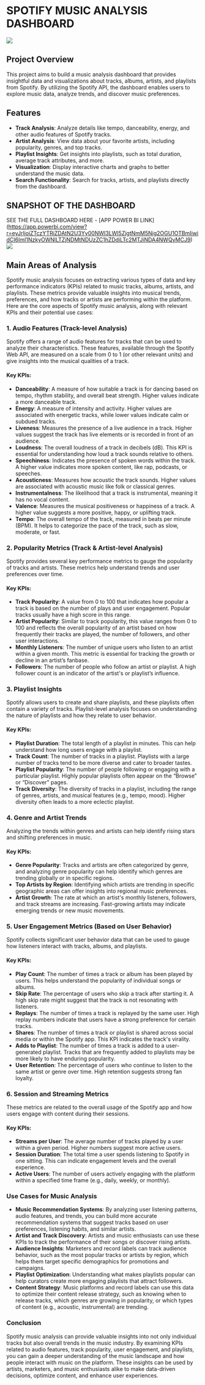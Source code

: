 # SPOTIFY MUSIC ANALYSIS DASHBOARD
![](https://github.com/BERLINSAMUELRAJ/SPOTIFY-MUSIC-ANALYSIS/blob/main/Spotify_logo_horizontal_black.jpg)


## Project Overview
This project aims to build a music analysis dashboard that provides insightful data and visualizations about tracks, albums, artists, and playlists from Spotify. By utilizing the Spotify API, the dashboard enables users to explore music data, analyze trends, and discover music preferences.

## Features
- **Track Analysis**: Analyze details like tempo, danceability, energy, and other audio features of Spotify tracks.
- **Artist Analysis**: View data about your favorite artists, including popularity, genres, and top tracks.
- **Playlist Insights**: Get insights into playlists, such as total duration, average track attributes, and more.
- **Visualization**: Display interactive charts and graphs to better understand the music data.
- **Search Functionality**: Search for tracks, artists, and playlists directly from the dashboard.

## SNAPSHOT OF THE DASHBOARD
SEE THE FULL DASHBOARD HERE - [APP POWER BI LINK] (https://app.powerbi.com/view?r=eyJrIjoiZTczYTRiZDAtN2U3Yy00NWI3LWI5ZjgtNmM5Njg2OGU1OTBmIiwidCI6ImI1NzkyOWNlLTZjNDMtNDUzZC1hZDdiLTc2MTJiNDA4NWQyMCJ9)
![](https://github.com/BERLINSAMUELRAJ/SPOTIFY-MUSIC-ANALYSIS/blob/main/SPOTIFY%20DASHBAORD%20SCREENSHOT.png)


## Main Areas of Analysis

Spotify music analysis focuses on extracting various types of data and key performance indicators (KPIs) related to music tracks, albums, artists, and playlists. These metrics provide valuable insights into musical trends, preferences, and how tracks or artists are performing within the platform. Here are the core aspects of Spotify music analysis, along with relevant KPIs and their potential use cases:

### 1. Audio Features (Track-level Analysis)
Spotify offers a range of audio features for tracks that can be used to analyze their characteristics. These features, available through the Spotify Web API, are measured on a scale from 0 to 1 (or other relevant units) and give insights into the musical qualities of a track.

#### Key KPIs:
- **Danceability**: A measure of how suitable a track is for dancing based on tempo, rhythm stability, and overall beat strength. Higher values indicate a more danceable track.
- **Energy**: A measure of intensity and activity. Higher values are associated with energetic tracks, while lower values indicate calm or subdued tracks.
- **Liveness**: Measures the presence of a live audience in a track. Higher values suggest the track has live elements or is recorded in front of an audience.
- **Loudness**: The overall loudness of a track in decibels (dB). This KPI is essential for understanding how loud a track sounds relative to others.
- **Speechiness**: Indicates the presence of spoken words within the track. A higher value indicates more spoken content, like rap, podcasts, or speeches.
- **Acousticness**: Measures how acoustic the track sounds. Higher values are associated with acoustic music like folk or classical genres.
- **Instrumentalness**: The likelihood that a track is instrumental, meaning it has no vocal content.
- **Valence**: Measures the musical positiveness or happiness of a track. A higher value suggests a more positive, happy, or uplifting track.
- **Tempo**: The overall tempo of the track, measured in beats per minute (BPM). It helps to categorize the pace of the track, such as slow, moderate, or fast.

### 2. Popularity Metrics (Track & Artist-level Analysis)
Spotify provides several key performance metrics to gauge the popularity of tracks and artists. These metrics help understand trends and user preferences over time.

#### Key KPIs:
- **Track Popularity**: A value from 0 to 100 that indicates how popular a track is based on the number of plays and user engagement. Popular tracks usually have a high score in this range.
- **Artist Popularity**: Similar to track popularity, this value ranges from 0 to 100 and reflects the overall popularity of an artist based on how frequently their tracks are played, the number of followers, and other user interactions.
- **Monthly Listeners**: The number of unique users who listen to an artist within a given month. This metric is essential for tracking the growth or decline in an artist’s fanbase.
- **Followers**: The number of people who follow an artist or playlist. A high follower count is an indicator of the artist's or playlist’s influence.

### 3. Playlist Insights
Spotify allows users to create and share playlists, and these playlists often contain a variety of tracks. Playlist-level analysis focuses on understanding the nature of playlists and how they relate to user behavior.

#### Key KPIs:
- **Playlist Duration**: The total length of a playlist in minutes. This can help understand how long users engage with a playlist.
- **Track Count**: The number of tracks in a playlist. Playlists with a large number of tracks tend to be more diverse and cater to broader tastes.
- **Playlist Popularity**: The number of people following or engaging with a particular playlist. Highly popular playlists often appear on the “Browse” or “Discover” pages.
- **Track Diversity**: The diversity of tracks in a playlist, including the range of genres, artists, and musical features (e.g., tempo, mood). Higher diversity often leads to a more eclectic playlist.

### 4. Genre and Artist Trends
Analyzing the trends within genres and artists can help identify rising stars and shifting preferences in music.

#### Key KPIs:
- **Genre Popularity**: Tracks and artists are often categorized by genre, and analyzing genre popularity can help identify which genres are trending globally or in specific regions.
- **Top Artists by Region**: Identifying which artists are trending in specific geographic areas can offer insights into regional music preferences.
- **Artist Growth**: The rate at which an artist's monthly listeners, followers, and track streams are increasing. Fast-growing artists may indicate emerging trends or new music movements.

### 5. User Engagement Metrics (Based on User Behavior)
Spotify collects significant user behavior data that can be used to gauge how listeners interact with tracks, albums, and playlists.

#### Key KPIs:
- **Play Count**: The number of times a track or album has been played by users. This helps understand the popularity of individual songs or albums.
- **Skip Rate**: The percentage of users who skip a track after starting it. A high skip rate might suggest that the track is not resonating with listeners.
- **Replays**: The number of times a track is replayed by the same user. High replay numbers indicate that users have a strong preference for certain tracks.
- **Shares**: The number of times a track or playlist is shared across social media or within the Spotify app. This KPI indicates the track's virality.
- **Adds to Playlist**: The number of times a track is added to a user-generated playlist. Tracks that are frequently added to playlists may be more likely to have enduring popularity.
- **User Retention**: The percentage of users who continue to listen to the same artist or genre over time. High retention suggests strong fan loyalty.

### 6. Session and Streaming Metrics
These metrics are related to the overall usage of the Spotify app and how users engage with content during their sessions.

#### Key KPIs:
- **Streams per User**: The average number of tracks played by a user within a given period. Higher numbers suggest more active users.
- **Session Duration**: The total time a user spends listening to Spotify in one sitting. This can indicate engagement levels and the overall experience.
- **Active Users**: The number of users actively engaging with the platform within a specified time frame (e.g., daily, weekly, or monthly).

### Use Cases for Music Analysis
- **Music Recommendation Systems**: By analyzing user listening patterns, audio features, and trends, you can build more accurate recommendation systems that suggest tracks based on user preferences, listening habits, and similar artists.
- **Artist and Track Discovery**: Artists and music enthusiasts can use these KPIs to track the performance of their songs or discover rising artists.
- **Audience Insights**: Marketers and record labels can track audience behavior, such as the most popular tracks or artists by region, which helps them target specific demographics for promotions and campaigns.
- **Playlist Optimization**: Understanding what makes playlists popular can help curators create more engaging playlists that attract followers.
- **Content Strategy**: Music platforms and record labels can use this data to optimize their content release strategy, such as knowing when to release tracks, which genres are growing in popularity, or which types of content (e.g., acoustic, instrumental) are trending.

### Conclusion
Spotify music analysis can provide valuable insights into not only individual tracks but also overall trends in the music industry. By examining KPIs related to audio features, track popularity, user engagement, and playlists, you can gain a deeper understanding of the music landscape and how people interact with music on the platform. These insights can be used by artists, marketers, and music enthusiasts alike to make data-driven decisions, optimize content, and enhance user experiences.
